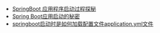 

* [SpringBoot 应用程序启动过程探秘](https://www.codesheep.cn/2018/09/04/springboot-startup-process/) 
* [Spring Boot应用启动的秘密](https://www.cnblogs.com/crazymakercircle/p/13895735.html)
* [springboot启动时是如何加载配置文件application.yml文件](https://blog.csdn.net/chengkui1990/article/details/79866499?utm_medium=distribute.pc_relevant.none-task-blog-searchFromBaidu-1.not_use_machine_learn_pai&depth_1-utm_source=distribute.pc_relevant.none-task-blog-searchFromBaidu-1.not_use_machine_learn_pai)
